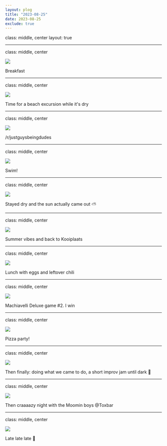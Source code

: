 ```yaml
---
layout: plog
title: "2023-08-25"
date: 2023-08-25
exclude: true
---
```


class: middle, center
layout: true

---

class: middle, center

<img class="plog-picture" src="{{ site.baseurl }}/img/plog/2023-08-25/01.jpg" />

Breakfast

---

class: middle, center

<img class="plog-picture" src="{{ site.baseurl }}/img/plog/2023-08-25/02.jpg" />

Time for a beach excursion while it's dry

---

class: middle, center

<img class="plog-picture" src="{{ site.baseurl }}/img/plog/2023-08-25/03.gif" />

/r/justguysbeingdudes

---

class: middle, center

<img class="plog-picture" src="{{ site.baseurl }}/img/plog/2023-08-25/04.jpeg" />

Swim!

---

class: middle, center

<img class="plog-picture" src="{{ site.baseurl }}/img/plog/2023-08-25/05.jpg" />

Stayed dry and the sun actually came out ⛅

---

class: middle, center

<img class="plog-picture" src="{{ site.baseurl }}/img/plog/2023-08-25/06.jpg" />

Summer vibes and back to Kooiplaats

---

class: middle, center

<img class="plog-picture" src="{{ site.baseurl }}/img/plog/2023-08-25/07.jpg" />

Lunch with eggs and leftover chili

---

class: middle, center

<img class="plog-picture" src="{{ site.baseurl }}/img/plog/2023-08-25/08.jpg" />

Machiavelli Deluxe game #2. I win

---

class: middle, center

<img class="plog-picture" src="{{ site.baseurl }}/img/plog/2023-08-25/09.jpg" />

Pizza party!

---

class: middle, center

<img class="plog-picture" src="{{ site.baseurl }}/img/plog/2023-08-25/10.jpg" />

Then finally: doing what we came to do, a short improv jam until dark 🕺

---

class: middle, center

<img class="plog-picture" src="{{ site.baseurl }}/img/plog/2023-08-25/11.jpg" />

Then craaaazy night with the Moomin boys @Toxbar

---

class: middle, center

<img class="plog-picture" src="{{ site.baseurl }}/img/plog/2023-08-25/12.jpg" />

Late late late 🍻
